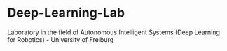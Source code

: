 # Deep-Learning-Lab
Laboratory in the field of Autonomous Intelligent Systems (Deep Learning for Robotics) - University of Freiburg
